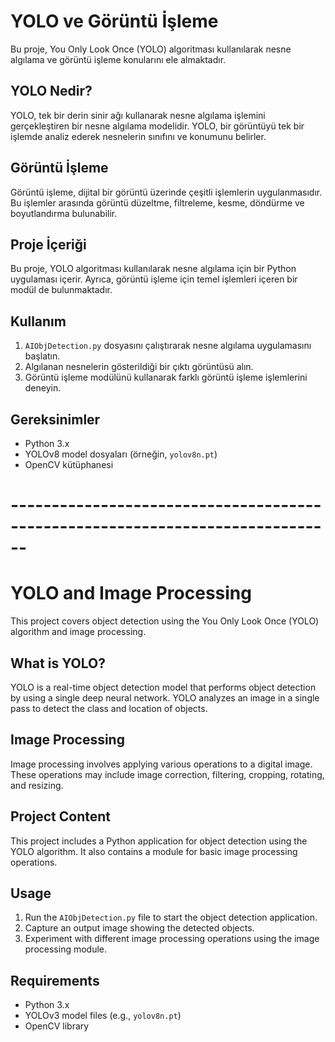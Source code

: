 # YOLO ve Görüntü İşleme

Bu proje, You Only Look Once (YOLO) algoritması kullanılarak nesne algılama ve görüntü işleme konularını ele almaktadır.

## YOLO Nedir?

YOLO, tek bir derin sinir ağı kullanarak nesne algılama işlemini gerçekleştiren bir nesne algılama modelidir. YOLO, bir görüntüyü tek bir işlemde analiz ederek nesnelerin sınıfını ve konumunu belirler.

## Görüntü İşleme

Görüntü işleme, dijital bir görüntü üzerinde çeşitli işlemlerin uygulanmasıdır. Bu işlemler arasında görüntü düzeltme, filtreleme, kesme, döndürme ve boyutlandırma bulunabilir.

## Proje İçeriği

Bu proje, YOLO algoritması kullanılarak nesne algılama için bir Python uygulaması içerir. Ayrıca, görüntü işleme için temel işlemleri içeren bir modül de bulunmaktadır.

## Kullanım

1. `AIObjDetection.py` dosyasını çalıştırarak nesne algılama uygulamasını başlatın.
2. Algılanan nesnelerin gösterildiği bir çıktı görüntüsü alın.
3. Görüntü işleme modülünü kullanarak farklı görüntü işleme işlemlerini deneyin.

## Gereksinimler

- Python 3.x
- YOLOv8 model dosyaları (örneğin, `yolov8n.pt`)
- OpenCV kütüphanesi

# ------------------------------------------------------------------------------

# YOLO and Image Processing

This project covers object detection using the You Only Look Once (YOLO) algorithm and image processing.

## What is YOLO?

YOLO is a real-time object detection model that performs object detection by using a single deep neural network. YOLO analyzes an image in a single pass to detect the class and location of objects.

## Image Processing

Image processing involves applying various operations to a digital image. These operations may include image correction, filtering, cropping, rotating, and resizing.

## Project Content

This project includes a Python application for object detection using the YOLO algorithm. It also contains a module for basic image processing operations.

## Usage

1. Run the `AIObjDetection.py` file to start the object detection application.
2. Capture an output image showing the detected objects.
3. Experiment with different image processing operations using the image processing module.

## Requirements

- Python 3.x
- YOLOv3 model files (e.g., `yolov8n.pt`)
- OpenCV library
